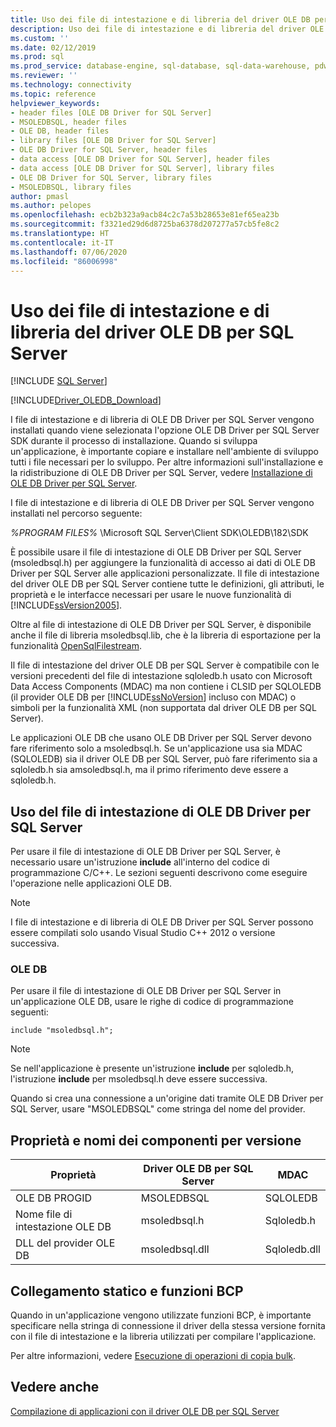```yaml
---
title: Uso dei file di intestazione e di libreria del driver OLE DB per SQL Server | Microsoft Docs
description: Uso dei file di intestazione e di libreria del driver OLE DB per SQL Server
ms.custom: ''
ms.date: 02/12/2019
ms.prod: sql
ms.prod_service: database-engine, sql-database, sql-data-warehouse, pdw
ms.reviewer: ''
ms.technology: connectivity
ms.topic: reference
helpviewer_keywords:
- header files [OLE DB Driver for SQL Server]
- MSOLEDBSQL, header files
- OLE DB, header files
- library files [OLE DB Driver for SQL Server]
- OLE DB Driver for SQL Server, header files
- data access [OLE DB Driver for SQL Server], header files
- data access [OLE DB Driver for SQL Server], library files
- OLE DB Driver for SQL Server, library files
- MSOLEDBSQL, library files
author: pmasl
ms.author: pelopes
ms.openlocfilehash: ecb2b323a9acb84c2c7a53b28653e81ef65ea23b
ms.sourcegitcommit: f3321ed29d6d8725ba6378d207277a57cb5fe8c2
ms.translationtype: HT
ms.contentlocale: it-IT
ms.lasthandoff: 07/06/2020
ms.locfileid: "86006998"
---
```

# <a name="using-the-ole-db-driver-for-sql-server-header-and-library-files"></a>Uso dei file di intestazione e di libreria del driver OLE DB per SQL Server
[!INCLUDE [SQL Server](../../../includes/applies-to-version/sql-asdb-asdbmi-asa-pdw.md)]

[!INCLUDE[Driver_OLEDB_Download](../../../includes/driver_oledb_download.md)]

  I file di intestazione e di libreria di OLE DB Driver per SQL Server vengono installati quando viene selezionata l'opzione OLE DB Driver per SQL Server SDK durante il processo di installazione. Quando si sviluppa un'applicazione, è importante copiare e installare nell'ambiente di sviluppo tutti i file necessari per lo sviluppo. Per altre informazioni sull'installazione e la ridistribuzione di OLE DB Driver per SQL Server, vedere [Installazione di OLE DB Driver per SQL Server](../../oledb/applications/installing-oledb-driver-for-sql-server.md).  
  
 I file di intestazione e di libreria di OLE DB Driver per SQL Server vengono installati nel percorso seguente:  
  
 *%PROGRAM FILES%* \Microsoft SQL Server\Client SDK\OLEDB\182\SDK  
  
 È possibile usare il file di intestazione di OLE DB Driver per SQL Server (msoledbsql.h) per aggiungere la funzionalità di accesso ai dati di OLE DB Driver per SQL Server alle applicazioni personalizzate. Il file di intestazione del driver OLE DB per SQL Server contiene tutte le definizioni, gli attributi, le proprietà e le interfacce necessari per usare le nuove funzionalità di [!INCLUDE[ssVersion2005](../../../includes/ssversion2005-md.md)].  
  
 Oltre al file di intestazione di OLE DB Driver per SQL Server, è disponibile anche il file di libreria msoledbsql.lib, che è la libreria di esportazione per la funzionalità [OpenSqlFilestream](../../../relational-databases/blob/access-filestream-data-with-opensqlfilestream.md).  
  
 Il file di intestazione del driver OLE DB per SQL Server è compatibile con le versioni precedenti del file di intestazione sqloledb.h usato con Microsoft Data Access Components (MDAC) ma non contiene i CLSID per SQLOLEDB (il provider OLE DB per [!INCLUDE[ssNoVersion](../../../includes/ssnoversion-md.md)] incluso con MDAC) o simboli per la funzionalità XML (non supportata dal driver OLE DB per SQL Server).    
  
 Le applicazioni OLE DB che usano OLE DB Driver per SQL Server devono fare riferimento solo a msoledbsql.h. Se un'applicazione usa sia MDAC (SQLOLEDB) sia il driver OLE DB per SQL Server, può fare riferimento sia a sqloledb.h sia amsoledbsql.h, ma il primo riferimento deve essere a sqloledb.h.  
  
## <a name="using-the-ole-db-driver-for-sql-server-header-file"></a>Uso del file di intestazione di OLE DB Driver per SQL Server  
 Per usare il file di intestazione di OLE DB Driver per SQL Server, è necessario usare un'istruzione **include** all'interno del codice di programmazione C/C++. Le sezioni seguenti descrivono come eseguire l'operazione nelle applicazioni OLE DB.  
  
> [!NOTE]  
>  I file di intestazione e di libreria di OLE DB Driver per SQL Server possono essere compilati solo usando Visual Studio C++ 2012 o versione successiva.  
  
### <a name="ole-db"></a>OLE DB  
 Per usare il file di intestazione di OLE DB Driver per SQL Server in un'applicazione OLE DB, usare le righe di codice di programmazione seguenti:  
  
```    
include "msoledbsql.h";  
```  
  
> [!NOTE]  
>  Se nell'applicazione è presente un'istruzione **include** per sqloledb.h, l'istruzione **include** per msoledbsql.h deve essere successiva.  
  
 Quando si crea una connessione a un'origine dati tramite OLE DB Driver per SQL Server, usare "MSOLEDBSQL" come stringa del nome del provider.  

  
## <a name="component-names-and-properties-by-version"></a>Proprietà e nomi dei componenti per versione  

|Proprietà|Driver OLE DB per SQL Server|MDAC|  
|--------|----------------------------|----|   
|OLE DB PROGID|MSOLEDBSQL|SQLOLEDB|  
|Nome file di intestazione OLE DB|msoledbsql.h|Sqloledb.h|  
|DLL del provider OLE DB|msoledbsql.dll|Sqloledb.dll| 
  
  
## <a name="static-linking-and-bcp-functions"></a>Collegamento statico e funzioni BCP  
 Quando in un'applicazione vengono utilizzate funzioni BCP, è importante specificare nella stringa di connessione il driver della stessa versione fornita con il file di intestazione e la libreria utilizzati per compilare l'applicazione.  
  
 Per altre informazioni, vedere [Esecuzione di operazioni di copia bulk](../../oledb/features/performing-bulk-copy-operations.md).  
  
## <a name="see-also"></a>Vedere anche  
 [Compilazione di applicazioni con il driver OLE DB per SQL Server](../../oledb/applications/building-applications-with-oledb-driver-for-sql-server.md)  
  
  
